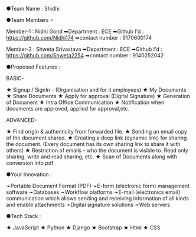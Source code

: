 ●Team Name : Shidhi


●Team Members =      

Member-1          : Nidhi Gond
➥Department      : ECE
➥Github I'd      : https://github.com/Nidhi174
➥contact number  : 9170600174

Member-2          : Shweta Srivastava
➥Department      : ECE
➥Github I'd      : https://github.com/Shweta2254
➥contact number  : 9140252042
  
  
●Proposed Features :
  
  BASIC-
  
★ Signup / SignIn - (Organisation and for it employees)
★ My Documents
★ Share Documents
★ Apply for approval (Digital Signature)
★ Generation of Document
★ Intra Office Communication
★ Notification when documents are approved, applied
   for approval,etc.
  
  ADVANCED-
  
★ Find origin & authenticity from forwarded file.
★ Sending an email copy of the document shared.
★ Creating a deep link (dynamic link) for sharing the
   document. (Every document has its own sharing link
   to share it with others)
★ Restriction of emails - who the document is visible to.
   Read only sharing, write and read sharing, etc.
★ Scan of Documents along with conversion into pdf
  
 ●Your Innovation :
  
➛Portable Document Format (PDF)
➛E-form (electronic form) management software 
➛Databases 
➛Workflow platforms 
➛E-mail (electronics email) communication which allows sending and receiving information of all kinds and enable attachments
➛Digital signature solutions
➛Web servers 

 ●Tech Stack :
  
 ★ JavaScript
 ★ Python
 ★ Django
 ★ Bootstrap
 ★ Html
 ★ CSS
 
  
 
  
  
  
  
  
  
  
  
